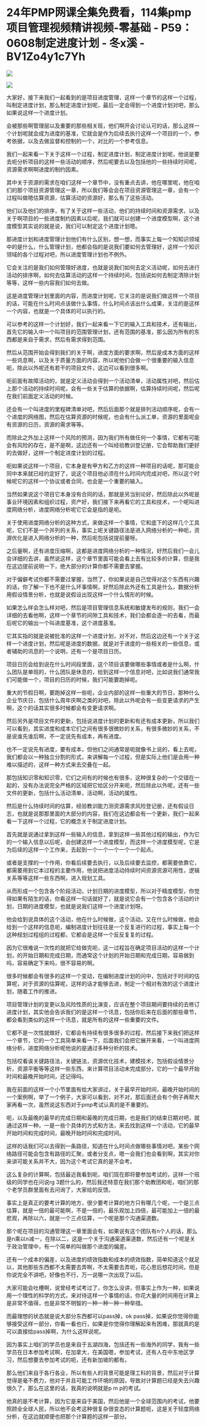 # 24年PMP网课全集免费看，114集pmp项目管理视频精讲视频-零基础 - P59：0608制定进度计划 - 冬x溪 - BV1Zo4y1c7Yh

![](img/ce073b20b9587e5cb173851c4225b1d4_0.png)

![](img/ce073b20b9587e5cb173851c4225b1d4_1.png)

大家好，接下来我们一起看到的是项目进度管理，这样一个章节的这样一个过程，叫制定进度计划，那么制定进度计划呢，最后一定会得到一个进度计划对吧，那么如果说这样一个进度计划。

会被那些啊管理层以及重要的那些相关班，他们啊开会讨论认可的话，那么这样一个计划呢就会成为进度的基准，它就会是作为后续去执行这样一个项目的一个，参考依据，以及去做监督和控制的一个，对比的一个参考信息。

我们一起来看一下关于这样一个过程，制定进度计划，制定进度计划呢，他说是要去呃分析项目的这样一些活动的顺序，然后呢要去以及包括他的一些持续时间呢，资源需求啊啊进度的制约因素。

其中关于资源的需求在咱们这样一个章节中，没有重点去讲，他在哪里呢，他在咱们的那个项目资源管理这一章，所以我们等会会在项目资源管理这一章，会有一个过程叫做嗯估算资源，估算活动的资源好，那么有了这些活动。

他们以及他们的排序，有了关于这样一些活动，他们的持续时间和资源需求，以及关于啊项目的一些进度制约因素以后呢，我们就可以创建一个进度模型啊，这个进度模型其实说的就是说，我们可以制定这个进度计划嗯。

那进度计划和进度管理计划他们有什么区别，想一想，而事实上每一个知知识领域中的是什么，什么管理计划，他都会指的是说我们要如何去管理好，这样一个知识领域的各个过程对吧，所以进度管理计划也不例外。

它会关注的是我们如何管理好进度，也就是说我们如何去定义活动呢，如何去进行活动的排序啊，如何去估算活动的这样一个持续时间，包括说如何去制定清除计划等等，这样一些内容我们如何去做。

这是进度管理计划里面的内容，而进度计划呢，它关注的是说我们做这样一个项目的话，可能在什么时间点该做什么事情，什么时间点该出什么成果，关注的是这样一个内容，也就是一个具体的可以执行的。

可以参考的这样一个计划好，我们一起来看一下它的输入工具和技术，还有输出，首先它的输入中一个叫项目的范围管理计划，还有范围的基准，那么因为所有的东西都是来自于需求，然后有需求得到范围。

然后从范围开始会得到我们的关于啊，进度方面的要求啊，然后是成本方面的这样一些讯息啊，以及关于质量方面的内容，所以呢他们会做一个很重要的输入信息呃，除此以外呢还有若干的项目文件，这边可以看到很多啊。

呃前面有故障活动的，就是定义活动会得到一个活动清单，活动属性对吧，然后估上那个活动的持续时间呢，会有一些关于估算的依据啊，估算持续时间呢，然后呢在我们前面定义活动的时候。

还会有一个叫进度的里程碑清单对吧，然后后面那个就是排列活动顺序呢，会有一个进度的网络图，然后在估算资源的时候呢，也会有什么派工单，资源的里面呢会有资源的日历，资源的需求等等。

而除此之外加上这样一个风险的预测，因为我们所有做任何一个事情，它都有可能会有风险的存在，是不是啊，这边还有一个叫经验教训登记册，它会帮助我们更好的去做好，这样一个制定进度计划的过程。

呃如果说这样一个项目，它本身是有甲方和乙方的这样一种项目的话呢，那可能合同中本来就已经约定好了，说这个项目他必须在什么时间内完成对吧，所以这个时候呢它的这样一个协议或者合同，也会是一个重要的输入。

当然如果说这个项目它本身没有合同的话，那就是另当别论好，然后除此以外呢是事业环境因素和组织过程，资产好，我们接下来再看它的工具和技术，一个呢叫进度网络分析，进度网络分析呢它它会是指的是呃。

关于使用进度网络分析的这种方式，来做这样一个事情，它和底下的这样几个工具呢，它们不是一个并列的关系，事实上呢关键路径法是进入网络分析的一种呃，资源优化是进入网络分析的一种，然后呃包括说提前量呀。

之后量啊，还有进度压缩啊，这都是进度网络分析的一种情况，好然后我们一会儿会详细的去讲，虽然说这样，这个章节里面可能会看上去有比较多的计算，但是我在这边提前说明一下，绝大部分的计算你都不需要去掌握。

对于偏僻考试你都不需要过掌握，当然了，你如果说是自己觉得对这个东西有兴趣的话，你了解一下也不是什么坏事情啊，好然后除此外还有工具是什么，数据分析用假设情景分析，也就是说假设出现这样一个什么情形的时候。

如果怎么样会怎么样对吧，然后是项目管理信息系统和敏捷发布的规则，我们一会详细的去看他啊，这样一个章节的间隙工具和技术，我们会都会逐一的去看，而最后呢它的输出一个叫进度基准，这个进度基准。

它其实指的就是说被批准的这样一个进度计划，对不对，然后这边还有一个关于这样一个进度计划，然后呢是进度的数据，就是对于进度的一些相关的一些信息，或者辅助的讯息的一个说明，还有一个是项目日历。

项目日历会给到说在什么时间段里面，这个项目该要做哪些事情或者是什么啊，什么团队是单班的，什么团队是休息的，给到这样一个信息对吧，比如说我们通常我们可能做一个，项目的日历的时候，我们可能要跑掉呃。

重大的节假日啊，要跑掉这样一些呃，企业内部的这样一些重大的节日，那种什么企业节庆日，包括什么周年庆啊之类的对吧，除此以外呢会有一些变更请求的产生啊，这个的话其实很多时候都会有变更请求啊。

然后另外是项目文件的更新，包括说进度计划的更新和有还有成本更新，所以我们可以看到，其实进度和成本它们之间有很多很微妙的关系，有很多微妙的关系，不是说谁先谁后啊，不一定说先有成本，再有进度。

也不一定说先有进度，要有成本，但他们之间通常是呃就像书上说的，看上去呢，我们都会以一种独立分割的形式，来讲解每一个过程，但是实际上他们是会用一种难以描述的，这样一种方式来去交叠在一起。

那包括知识零和知识零，它们之间有的时候也有很多，这种很复杂的一个交错在一起的，没有办法说完全严格的区域把它给区分开来呃，然后除此以外呢，还有一些文件的更新，包括什么活动清单，活动啊，活动的属性。

然后是什么持续时间的估算，经验教训能力测资源需求风险登记册，还有假设日志，也就是说那那里面的大部分的内容，我们在这边都会有一个更新，我们一起来看一下这样一个过程，它的概念关于制定进度计划。

首先就是说通过拿到这样一些输入的信息，拿到这样一些其他过程的输出，作为它的一个输入信息以后呢，会创建这样一个进度模型，而这样一个进度模型呢，它是为后续的这样一个工作来，去起到一个一个一个一个一个起点。

或者是支撑的一个作用，你看后续要去执行，以及后续要去监控，都需要依靠它，都需要用到它本过程的主要作用，他说把进度活动持续时间资源资源可用性，逻辑关系等等这样一些东西啊，进入规划工具。

从而形成一个包含各个阶段活动，计划日期的进度模型，所以对于精度模型，你觉得如果有陌生的话，你看这样一句话就好了，就是说它会有一个包含各个活动的计划，日期的进度模型，也就是说我们这样一个进度计划呀。

他会给到说具体的这个活动，他在什么时候做，这个活动，又在什么时候做，他会给到一个这样的信息呃，编制进度计划往往是一个反复进行的过程，事实上每一个这种规划过程组的过程都，它都会是这样一个反反复复的过程。

因为它很难说一次性的就把它给做完呃，这一过程旨在确定项目活动的这样一个计划，的开始日期和完成日期，而通常这个计划的开始日期和完成日期，容易做到吗，容易确定下来吗，很不容易的啊。

很多时候都会有很多的这样一个变动，在编制进度计划的问中，包括对于时间的估算呢，对于资源的估算呢，这样的话才能够去进，制定一个相对有效的这个进度计划，随着工作的推进。

项目管理计划的变更以及风险性质的比演变，应该在整个项目期间要持续的去修订进度计划，其实他会告诉我们的是这样一个讯息，包括你后来在后面的那些章节，都会看到类似的这样一个讯息，就是所有的这样一些重要的文件。

它都不是一次性就做好，它都会有持续有很多很多的过程，然后接下来我们把这样一个章节，它的一个工具简单来看一下，后面我们会把它展开来看，一个叫进度网络分析，进度网络分析呢他说的是通过多种分析的技术。

包括哎看诶关键路径法，关键链法，资源优化技术，建模技术，包括假设情景分析，资源平衡等等这样一些东西，来计算项目活动未完成部分，它的一个最早开始时间和最晚开始时间，还记得吗。

我在前面的这样一个小节里面有给大家讲过，关于最早开始时间，最晚开始时间的一个案例啊，举了一个例子，大家可以看到，对不对，那后面还会有个例子再帮大家再看一次，虽然说这东西对于pmp考试认真的是不重要的。

呃，以及最晚的最早的完成日期和最晚的完成日期，也是我们的结束日期对吧，就通过这样一种，一是一些个具体的方式和方法，来去找到这样一个活动，它的最早开始时间和完成时间，最晚开始时间和完成时间。

这样的话我们可以去得到一条路径，知道在什么时间点做哪些事情对吧，某些个网络路径可能会包含有路径的汇聚，或者分支点，嗯一会我们也会看到啊，其实对你来讲可能关系并不大，因为这个考试它真的是不会考。

这么复杂的计算啊，包括最近我看到呃，咱们现在即将要参加考试的，这样一个班级的同学也在问说rg 3题什么的，然后我还特意在我们那个助教团和呃，咱们的那个老学员群里面有去问询了，大家给的反馈。

事实上是真正的要考计算的地方，很少要考计算的地方只有哪几个呢，一个是三点估算，就是一倍的最可能啊，不是一倍的，最乐观加上四倍，最可能加上一倍的最悲观，再除以六，就是一个三点估算，一个呢是那个沟通渠道数。

那个呢在项目的沟通管理这一章里面会有，如果说有这个团队有n个人的话，那么是n乘以n减一，在除以二，这是一个关于沟通渠道渠道数，然后还有一个呢是关于政治管理中，有一个简单的叫做那个进度的偏差。

还有一个成本的偏差，以及进度的绩效指数和成本的绩效指数，简单知道这个就足以，其他那些东西都不太需要去弄啊，不太需要去弄呃，花心思后想花时间，但是你说完全不讲吧，好像也不行，万一说哪一次出现了以后。

大家可能会吐槽啊，说曾经考试考过了，你怎么没讲，但事实上作为一种，如果说用一个理性的科学的方式，来对待这样一个事情的话，你花大量的时间用在计算上是非常不值得，也是非常不明智的一种一种一种一种举措。

而最理想的状态就是说大部分东西都可以pass掉，ok pass掉，如果说你觉得你能够接受这样一部分，你看一看也行，如果是你觉得你理解起来有困难，那就真的是可以直接给pass掉啊，为什么这样说呢。

因为事实上咱们的学员也是来自于五湖四海，包括还有一些海外的同学，我有一些学员在日本参加考试啊，在加拿大，在美国嗯，参加考试，还有人在中东地区学习，然后想要去参加考试的呃，还有新加坡的都有。

那么他们来自于各行各业，所以有些人的背景可能是理工科的背景，然后对于计算觉得是毫不费力，他对于并且可能工作环境的原因，导致对计算题已经是失去兴趣很久了，那么在这里的话，我真的说明就是p m p的考试。

他真的是不考计算，因为它是来自于美国，然后他是一个全球范围内的考试，他要照顾全全球人民，所以他不会考这种很复杂很变态的计算题呃，这是关于轻度网络分析，在这边就顺便也把那个计算题的这样一部分。

